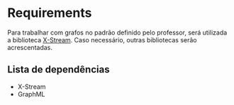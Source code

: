 # Requirements

Para trabalhar com grafos no padrão definido pelo professor, será utilizada a biblioteca [X-Stream](http://x-stream.github.io/).
Caso necessário, outras bibliotecas serão acrescentadas. 

## Lista de dependências

- X-Stream
- GraphML
